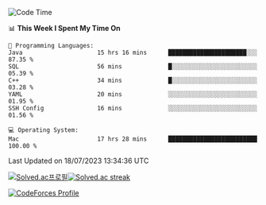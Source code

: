 
<!--START_SECTION:waka-->
![Code Time](http://img.shields.io/badge/Code%20Time-2%2C833%20hrs%2022%20mins-blue)

📊 **This Week I Spent My Time On** 

```text
💬 Programming Languages: 
Java                     15 hrs 16 mins      ██████████████████████░░░   87.35 % 
SQL                      56 mins             █░░░░░░░░░░░░░░░░░░░░░░░░   05.39 % 
C++                      34 mins             █░░░░░░░░░░░░░░░░░░░░░░░░   03.28 % 
YAML                     20 mins             ░░░░░░░░░░░░░░░░░░░░░░░░░   01.95 % 
SSH Config               16 mins             ░░░░░░░░░░░░░░░░░░░░░░░░░   01.56 % 

💻 Operating System: 
Mac                      17 hrs 28 mins      █████████████████████████   100.00 % 
```


 Last Updated on 18/07/2023 13:34:36 UTC
<!--END_SECTION:waka-->


[![Solved.ac프로필](http://mazassumnida.wtf/api/generate_badge?boj=hckim96)](https://solved.ac/hckim96)[![Solved.ac streak](http://mazandi.herokuapp.com/api?handle=hckim96&theme=dark)](https://solved.ac/hckim96)


[![CodeForces Profile](https://cf.leed.at?id=hckim96)](https://codeforces.com/profile/hckim96)

